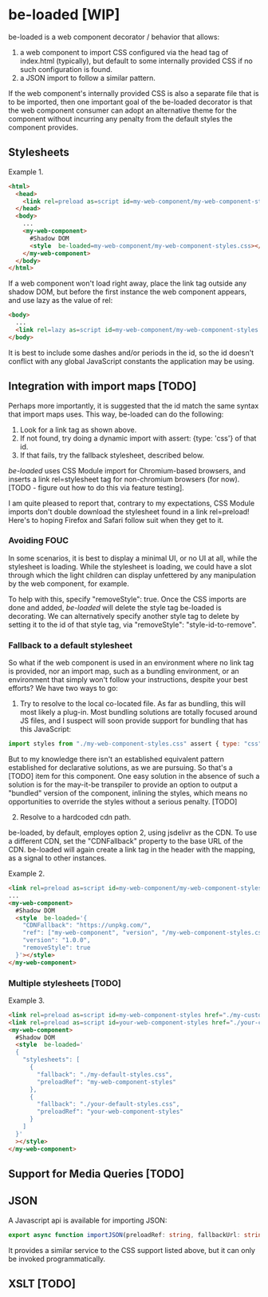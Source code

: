 # be-loaded [WIP]

be-loaded is a web component decorator / behavior that allows:

1) a web component to import CSS configured via the head tag of index.html (typically), but default to some internally provided CSS if no such configuration is found.
2) a JSON import to follow a similar pattern. 

If the web component's internally provided CSS is also a separate file that is to be imported, then one important goal of the be-loaded decorator is that the web component consumer can adopt an alternative theme for the component without incurring any penalty from the default styles the component provides.

## Stylesheets

Example 1.


```html
<html>
  <head>
    <link rel=preload as=script id=my-web-component/my-web-component-styles.css href="./my-customized-styles.css" crossorigin=anonymous>
  </head>
  <body>
    ...
    <my-web-component>
      #Shadow DOM
      <style  be-loaded=my-web-component/my-web-component-styles.css></style>
    </my-web-component>
  </body>
</html>
```

If a web component won't load right away, place the link tag outside any shadow DOM, but before the first instance the web component appears, and use lazy as the value of rel:

```html
<body>
  ...
  <link rel=lazy as=script id=my-web-component/my-web-component-styles.css href="./my-customized-styles.css">
</body>
```

It is best to include some dashes and/or periods in the id, so the id doesn't conflict with any global JavaScript constants the application may be using.

## Integration with import maps [TODO]

Perhaps more importantly, it is suggested that the id match the same syntax that import maps uses.  This way, be-loaded can do the following:

1.  Look for a link tag as shown above.
2.  If not found, try doing a dynamic import with assert: {type: 'css'} of that id.
3.  If that fails, try the fallback stylesheet, described below.


*be-loaded* uses CSS Module import for Chromium-based browsers, and inserts a link rel=stylesheet tag for non-chromium browsers (for now). [TODO - figure out how to do this via feature testing].

I am quite pleased to report that, contrary to my expectations, CSS Module imports don't double download the stylesheet found in a link rel=preload!  Here's to hoping Firefox and Safari follow suit when they get to it.

### Avoiding FOUC

In some scenarios, it is best to display a minimal UI, or no UI at all, while the stylesheet is loading.  While the stylesheet is loading, we could have a slot through which the light children can display unfettered by any manipulation by the web component, for example.

To help with this, specify "removeStyle": true.  Once the CSS imports are done and added, *be-loaded* will delete the style tag be-loaded is decorating.  We can alternatively specify another style tag to delete by setting it to the id of that style tag, via "removeStyle": "style-id-to-remove".



### Fallback to a default stylesheet

So what if the web component is used in an environment where no link tag is provided, nor an import map, such as a bundling environment, or an environment that simply won't follow your instructions, despite your best efforts?  We have two ways to go:  

1.  Try to resolve to the local co-located file.  As far as bundling, this will most likely a plug-in.  Most bundling solutions are totally focused around JS files, and I suspect will soon provide support for bundling that has this JavaScript:

```JavaScript
import styles from "./my-web-component-styles.css" assert { type: "css" };
```

But to my knowledge there isn't an established equivalent pattern established for declarative solutions, as we are pursuing.  So that's a [TODO] item for this component.  One easy solution in the absence of such a solution is for the may-it-be transpiler to provide an option to output a "bundled" version of the component, inlining the styles, which means no opportunities to override the styles without a serious penalty. [TODO]

2.  Resolve to a hardcoded cdn path.

be-loaded, by default, employes option 2, using jsdelivr as the CDN.  To use a different CDN, set the "CDNFallback" property to the base URL of the CDN.  be-loaded will again create a link tag in the header with the mapping, as a signal to other instances.

Example 2. 

```html
<link rel=preload as=script id=my-web-component/my-web-component-styles.css href="./my-customized-styles.css">
...
<my-web-component>
  #Shadow DOM
  <style  be-loaded='{
    "CDNFallback": "https://unpkg.com/",
    "ref": ["my-web-component", "version", "/my-web-component-styles.css"],
    "version": "1.0.0",
    "removeStyle": true
  }'></style>
</my-web-component>
```

 
### Multiple stylesheets [TODO]

Example 3. 

```html
<link rel=preload as=script id=my-web-component-styles href="./my-customized-styles.css">
<link rel=preload as=script id=your-web-component-styles href="./your-customized-styles.css">
<my-web-component>
  #Shadow DOM
  <style  be-loaded='
  {
    "stylesheets": [
      {
        "fallback": "./my-default-styles.css",
        "preloadRef": "my-web-component-styles"
      },
      {
        "fallback": "./your-default-styles.css",
        "preloadRef": "your-web-component-styles"
      }
    ]
  }'
  ></style>
</my-web-component>
```





## Support for Media Queries [TODO]

## JSON

A Javascript api is available for importing JSON:

```TypeScript
export async function importJSON(preloadRef: string, fallbackUrl: string): Promise<any>
```

It provides a similar service to the CSS support listed above, but it can only be invoked programmatically.

## XSLT [TODO]




